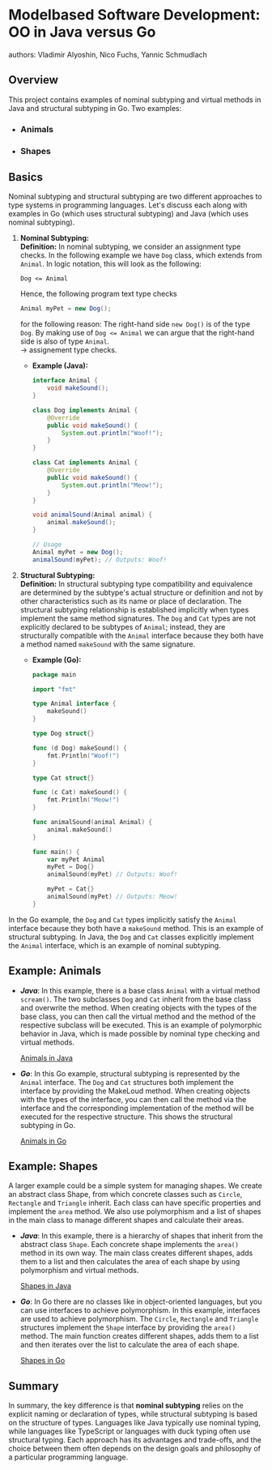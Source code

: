 # Modelbased Software Development: OO in Java versus Go

authors: Vladimir Alyoshin, Nico Fuchs, Yannic Schmudlach

## Overview
This project contains examples of nominal subtyping and virtual methods in Java and structural subtyping in Go. 
Two examples:
- ### Animals
- ### Shapes

## Basics

Nominal subtyping and structural subtyping are two different approaches to type systems in programming languages. Let's discuss each along with examples in Go (which uses structural subtyping) and Java (which uses nominal subtyping).

1. **Nominal Subtyping:**<br>
   **Definition:** In nominal subtyping, we consider an assignment type checks. In the following example we have `Dog` class, which extends from `Animal`. In logic notation, this will look as the following:
    ```
    Dog <= Animal
    ```
    Hence, the following program text type checks
    ```java
    Animal myPet = new Dog();
    ```
    for the following reason: 
    The right-hand side `new Dog()` is of the type `Dog`. By making use of `Dog <= Animal` we can argue that the right-hand side is also of type `Animal`. <br>
    -> assignement type checks.

   - **Example (Java):**
     ```java
     interface Animal {
         void makeSound();
     }

     class Dog implements Animal {
         @Override
         public void makeSound() {
             System.out.println("Woof!");
         }
     }

     class Cat implements Animal {
         @Override
         public void makeSound() {
             System.out.println("Meow!");
         }
     }

     void animalSound(Animal animal) {
         animal.makeSound();
     }

     // Usage
     Animal myPet = new Dog();
     animalSound(myPet); // Outputs: Woof!
     ```

2. **Structural Subtyping:**<br>
   **Definition:** In structural subtyping type compatibility and equivalence are determined by the subtype's actual structure or definition and not by other characteristics such as its name or place of declaration. The structural subtyping relationship is established implicitly when types implement the same method signatures. The `Dog` and `Cat` types are not explicitly declared to be subtypes of `Animal`; instead, they are structurally compatible with the `Animal` interface because they both have a method named `makeSound` with the same signature.<br>
   - **Example (Go):**
     ```go
     package main

     import "fmt"

     type Animal interface {
         makeSound()
     }

     type Dog struct{}

     func (d Dog) makeSound() {
         fmt.Println("Woof!")
     }

     type Cat struct{}

     func (c Cat) makeSound() {
         fmt.Println("Meow!")
     }

     func animalSound(animal Animal) {
         animal.makeSound()
     }

     func main() {
         var myPet Animal
         myPet = Dog{}
         animalSound(myPet) // Outputs: Woof!

         myPet = Cat{}
         animalSound(myPet) // Outputs: Meow!
     }
     ```

In the Go example, the `Dog` and `Cat` types implicitly satisfy the `Animal` interface because they both have a `makeSound` method. This is an example of structural subtyping. In Java, the `Dog` and `Cat` classes explicitly implement the `Animal` interface, which is an example of nominal subtyping. 

## Example: Animals

- ***Java***:
    In this example, there is a base class `Animal` with a virtual method `scream()`. The two subclasses `Dog` and `Cat` inherit from the base class and overwrite the method. When creating objects with the types of the base class, you can then call the virtual method and the method of the respective subclass will be executed. This is an example of polymorphic behavior in Java, which is made possible by nominal type checking and virtual methods.

    [Animals in Java](https://github.com/alvl1011/ms-project/tree/develop/java/animals)

- ***Go***:
    In this Go example, structural subtyping is represented by the `Animal` interface. The `Dog` and `Cat` structures both implement the interface by providing the MakeLoud method. When creating objects with the types of the interface, you can then call the method via the interface and the corresponding implementation of the method will be executed for the respective structure. This shows the structural subtyping in Go.

    [Animals in Go](https://github.com/alvl1011/ms-project/tree/develop/go/animals)

## Example: Shapes

A larger example could be a simple system for managing shapes. We create an abstract class Shape, from which concrete classes such as `Circle`, `Rectangle` and `Triangle` inherit. Each class can have specific properties and implement the `area` method. We also use polymorphism and a list of shapes in the main class to manage different shapes and calculate their areas.

- ***Java***:
    In this example, there is a hierarchy of shapes that inherit from the abstract class `Shape`. Each concrete shape implements the `area()` method in its own way. The main class creates different shapes, adds them to a list and then calculates the area of each shape by using polymorphism and virtual methods.

    [Shapes in Java](https://github.com/alvl1011/ms-project/tree/develop/java/shapes)

- ***Go***:
    In Go there are no classes like in object-oriented languages, but you can use interfaces to achieve polymorphism.
    In this example, interfaces are used to achieve polymorphism. The `Circle`, `Rectangle` and `Triangle` structures implement the `Shape` interface by providing the `area()` method. The main function creates different shapes, adds them to a list and then iterates over the list to calculate the area of each shape.

    [Shapes in Go](https://github.com/alvl1011/ms-project/tree/develop/go/shapes)

## Summary

In summary, the key difference is that **nominal subtyping** relies on the explicit naming or declaration of types, while structural subtyping is based on the structure of types. Languages like Java typically use nominal typing, while languages like TypeScript or languages with duck typing often use structural typing. Each approach has its advantages and trade-offs, and the choice between them often depends on the design goals and philosophy of a particular programming language.
